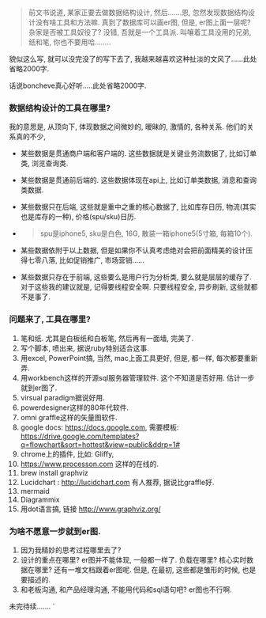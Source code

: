 > 前文书说道, 某家正要去做数据结构设计, 然后.......恩, 忽然发现数据结构设计没有啥工具和方法嘛. 真到了数据库可以画er图, 但是, er图上面一层呢?  杂家是否被工具奴役了? 没错, 吾就是一个工具派. 叫嚷着工具没用的兄弟, 纸和笔, 你也不要用哈........

貌似这么写, 就可以没完没了的写下去了, 我越来越喜欢这种扯淡的文风了......此处省略2000字.

话说boncheve真心好听.....此处省略2000字.

### 数据结构设计的工具在哪里?

我的意思是, 从顶向下, 体现数据之间微妙的, 暧昧的, 激情的, 各种关系. 他们的关系真的不少, 

- 某些数据是贯通商户端和客户端的. 这些数据就是关键业务流数据了, 比如订单类, 浏览查询类.

- 某些数据是贯通前后端的. 这些数据体现在api上, 比如订单类数据, 消息和查询类数据.

- 某些数据只在后端, 这些就是重中之重的核心数据了, 比如库存日历, 物流(其实也是库存的一种), 价格(spu/sku)日历.

- > spu是iphone5, sku是白色, 16G, 散装一箱iphone5(5寸箱, 每箱10个). 

- 某些数据依附于以上数据, 但是如果你不认真考虑绝对会把前面精美的设计压得七零八落, 比如促销推广, 市场营销......

- 某些数据只存在于前端, 这些要么是用户行为分析类, 要么就是层层的缓存了. 对于这些我的建议就是, 记得要线程安全啊. 只要线程安全, 异步刷新, 这些就都不是事了.

### 问题来了, 工具在哪里?

1. 笔和纸. 尤其是白板纸和白板笔, 然后再有一面墙, 完美了.
2. 写个脚本, 喷出来, 据说ruby特别适合这事. 
3. 用excel, PowerPoint搞, 当然, mac上面工具更好, 但是, 都一样, 每次都要重新弄.
4. 用workbench这样的开源sql服务器管理软件. 这个不知道是否好用. 估计一步就到er图了.
5. virsual paradigm据说好用.
6. powerdesigner这样的80年代软件.
7. omni graffle这样的矢量图软件.
8. google docs: https://docs.google.com, 需要模板: https://drive.google.com/templates?q=flowchart&sort=hottest&view=public&ddrp=1#
9. chrome上的插件, 比如: Gliffy, 
10. https://www.processon.com 这样的在线的.
11. brew install graphviz
12. Lucidchart : http://lucidchart.com 有人推荐, 据说比graffle好.
13. mermaid
14. Diagrammix
15. 用dot语言搞, 链接 http://www.graphviz.org/

### 为啥不愿意一步就到er图.

1. 因为我精妙的思考过程哪里去了?
2. 设计的重点在哪里? er图并不能体现, 一般都一样了. 负载在哪里? 核心实时数据在哪里? 还有一堆文档跟着er图呢. 但是, 在最初, 这些都是雏形的时候, 也是要描述的.
3. 和老板沟通, 和产品经理沟通, 不能用代码和sql语句吧? er图也不行啊.





未完待续.......				`



